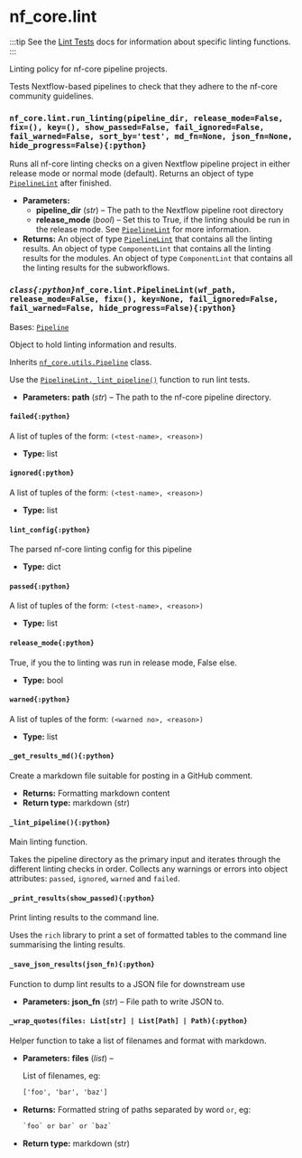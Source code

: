 # nf\_core.lint

:::tip
See the [Lint Tests](../pipeline_lint_tests/index) docs for information about specific linting functions.
:::

<a id="module-nf_core.lint"></a>

Linting policy for nf-core pipeline projects.

Tests Nextflow-based pipelines to check that they adhere to
the nf-core community guidelines.

### `nf_core.lint.run_linting(pipeline_dir, release_mode=False, fix=(), key=(), show_passed=False, fail_ignored=False, fail_warned=False, sort_by='test', md_fn=None, json_fn=None, hide_progress=False){:python}`

Runs all nf-core linting checks on a given Nextflow pipeline project
in either release mode or normal mode (default). Returns an object
of type [`PipelineLint`](#nf_core.lint.PipelineLint) after finished.

* **Parameters:**
  * **pipeline\_dir** (*str*) – The path to the Nextflow pipeline root directory
  * **release\_mode** (*bool*) – Set this to True, if the linting should be run in the release mode.
    See [`PipelineLint`](#nf_core.lint.PipelineLint) for more information.
* **Returns:**
  An object of type [`PipelineLint`](#nf_core.lint.PipelineLint) that contains all the linting results.
  An object of type `ComponentLint` that contains all the linting results for the modules.
  An object of type `ComponentLint` that contains all the linting results for the subworkflows.

### *`class{:python}`*`nf_core.lint.PipelineLint(wf_path, release_mode=False, fix=(), key=None, fail_ignored=False, fail_warned=False, hide_progress=False){:python}`

Bases: [`Pipeline`](utils#nf_core.utils.Pipeline)

Object to hold linting information and results.

Inherits [`nf_core.utils.Pipeline`](utils#nf_core.utils.Pipeline) class.

Use the [`PipelineLint._lint_pipeline()`](#nf_core.lint.PipelineLint._lint_pipeline) function to run lint tests.

* **Parameters:**
  **path** (*str*) – The path to the nf-core pipeline directory.

#### `failed{:python}`

A list of tuples of the form: `(<test-name>, <reason>)`

* **Type:**
  list

#### `ignored{:python}`

A list of tuples of the form: `(<test-name>, <reason>)`

* **Type:**
  list

#### `lint_config{:python}`

The parsed nf-core linting config for this pipeline

* **Type:**
  dict

#### `passed{:python}`

A list of tuples of the form: `(<test-name>, <reason>)`

* **Type:**
  list

#### `release_mode{:python}`

True, if you the to linting was run in release mode, False else.

* **Type:**
  bool

#### `warned{:python}`

A list of tuples of the form: `(<warned no>, <reason>)`

* **Type:**
  list

#### `_get_results_md(){:python}`

Create a markdown file suitable for posting in a GitHub comment.

* **Returns:**
  Formatting markdown content
* **Return type:**
  markdown (str)

#### `_lint_pipeline(){:python}`

Main linting function.

Takes the pipeline directory as the primary input and iterates through
the different linting checks in order. Collects any warnings or errors
into object attributes: `passed`, `ignored`, `warned` and `failed`.

#### `_print_results(show_passed){:python}`

Print linting results to the command line.

Uses the `rich` library to print a set of formatted tables to the command line
summarising the linting results.

#### `_save_json_results(json_fn){:python}`

Function to dump lint results to a JSON file for downstream use

* **Parameters:**
  **json\_fn** (*str*) – File path to write JSON to.

#### `_wrap_quotes(files: List[str] | List[Path] | Path){:python}`

Helper function to take a list of filenames and format with markdown.

* **Parameters:**
  **files** (*list*) –

  List of filenames, eg:

  ```default
  ['foo', 'bar', 'baz']
  ```
* **Returns:**
  Formatted string of paths separated by word `or`, eg:
  ```default
  `foo` or bar` or `baz`
  ```
* **Return type:**
  markdown (str)
